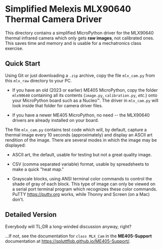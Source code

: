 # Simplified Melexis MLX90640 Thermal Camera Driver

This directory contains a simplified MicroPython driver for the MLX90640
thermal infrared camera which only gets **raw images**, not calibrated ones.
This saves time and memory and is usable for a mechatronics class exercise.

## Quick Start

Using Git or just downloading a `.zip` archive, copy the file `mlx_cam.py`
from this `mlx_raw` directory to your PC. 

* If you have an old (2023 or earlier) ME405 MicroPython, copy the folder 
  `mlx90640` containing all its contents (`image.py`, `calibration.py`, _etc._) 
  onto your MicroPython board such as a Nucleo&trade;.  The driver in 
  `mlx_cam.py` will look inside that folder for camera driver files. 

* If you have a newer ME405 MicroPython, no need -- the MLX90640 drivers are
  already installed on your board.
  
The file `mlx_cam.py` contains test code which will, by default, capture
a thermal image every 10 seconds (approximately) and display an ASCII art
rendition of the image.  There are several modes in which the image may
be displayed:

* ASCII art, the default, usable for testing but not a great quality image.

* CSV (comma separated variable) format, usable by spreadsheets to make a
  quick "heat map."

* Grayscale blocks, using ANSI terminal color commands to control the
  shade of gray of each block. This type of image can only be viewed on a
  serial port terminal program which recognizes these color commands. 
  PuTTY <https://putty.org> works, while Thonny and Screen (on a Mac) 
  don't.


## Detailed Version

Everybody will TL;DR a long-winded discussion anyway, right? 

...If not, see the documentation for `class MLX_Cam` in the **ME405-Support**
documentation at <https://spluttflob.github.io/ME405-Support/>.
